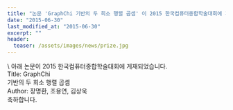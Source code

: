 ```yaml
---
title: "논문 'GraphChi 기반의 두 희소 행렬 곱셈' 이 2015 한국컴퓨터종합학술대회에 게재되었습니다."
date: "2015-06-30"
last_modified_at: "2015-06-30"
excerpt: ""
header:
  teaser: /assets/images/news/prize.jpg
---
```

\\
아래 논문이 2015 한국컴퓨터종합학술대회에 게재되었습니다.<br>Title: GraphChi<br>기반의 두 희소 행렬 곱셈<br>Author: 장명환, 조용연, 김상욱<br>축하합니다.